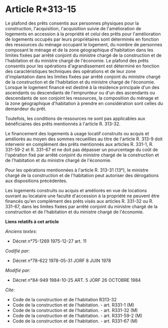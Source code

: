 # Article R*313-15

Le plafond des prêts consentis aux personnes physiques pour la construction, l'acquisition, l'acquisition suivie de
l'amélioration de logements en accession à la propriété et celui des prêts pour l'amélioration de logements occupés par leurs
propriétaires sont déterminés en fonction des ressources du ménage occupant le logement, du nombre de personnes composant le
ménage et de la zone géographique d'habitation dans les limites fixées par arrêté conjoint du ministre chargé de la
construction et de l'habitation et du ministre chargé de l'économie. Le plafond des prêts consentis pour les opérations
d'agrandissement est déterminé en fonction des caractéristiques techniques des opérations et de leur zone d'implantation dans
les limites fixées par arrêté conjoint du ministre chargé de la construction et de l'habitation et du ministre chargé de
l'économie. Lorsque le logement financé est destiné à la résidence principale  d'un des ascendants ou descendants de
l'emprunteur ou d'un des ascendants ou descendants de son conjoint les ressources, la composition du ménage et la zone
géographique d'habitation à prendre en considération sont celles du demandeur du prêt.

Toutefois, les conditions de ressources ne sont pas applicables aux bénéficiaires des prêts mentionnés à l'article R. 313-32.

Le financement des logements à usage locatif construits ou acquis et améliorés au moyen des sommes recueillies au titre de
l'article R. 313-9 doit intervenir en complément des prêts mentionnés aux articles R. 331-1, R. 331-59-2 et R. 331-67 et ne
doit pas dépasser un pourcentage du coût de l'opération fixé par arrêté conjoint du ministre chargé de la construction et de
l'habitation et du ministre chargé de l'économie.

Pour les opérations mentionnées à l'article R. 313-31 (13°), le ministre chargé de la construction et de l'habitation peut
autoriser des dérogations aux dispositions précédentes.

Les logements construits ou acquis et améliorés en vue de locations ouvrant au locataire une faculté d'accession à la
propriété ne peuvent être financés qu'en complément des prêts visés aux articles R. 331-32 ou R. 331-67, dans les limites
fixées par arrêté conjoint du ministre chargé de la construction et de l'habitation et du ministre chargé de l'économie.

**Liens relatifs à cet article**

_Anciens textes_:

  - Décret n°75-1269 1975-12-27 art. 11

_Codifié par_:

  - Décret n°78-622 1978-05-31 JORF 8 JUIN 1978

_Modifié par_:

  - Décret n°84-949 1984-10-25 ART. 5 JORF 26 OCTOBRE 1984

_Cite_:

  - Code de la construction et de l'habitation R313-32
  - Code de la construction et de l'habitation. - art. R331-1 (M)
  - Code de la construction et de l'habitation. - art. R331-32 (M)
  - Code de la construction et de l'habitation. - art. R331-59-2 (M)
  - Code de la construction et de l'habitation. - art. R331-67 (M)
